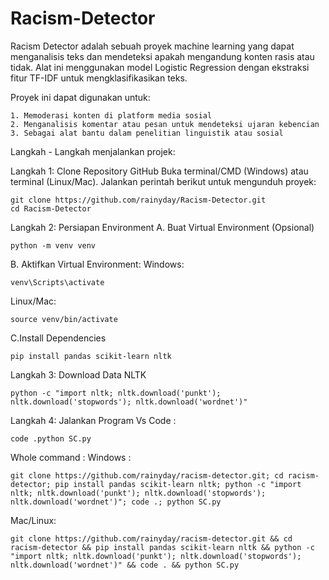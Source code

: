 # Racism-Detector
Racism Detector adalah sebuah proyek machine learning yang dapat menganalisis teks dan mendeteksi apakah mengandung konten rasis atau tidak. Alat ini menggunakan model Logistic Regression dengan ekstraksi fitur TF-IDF untuk mengklasifikasikan teks.

Proyek ini dapat digunakan untuk:

    1. Memoderasi konten di platform media sosial
    2. Menganalisis komentar atau pesan untuk mendeteksi ujaran kebencian
    3. Sebagai alat bantu dalam penelitian linguistik atau sosial

Langkah - Langkah menjalankan projek:

Langkah 1: Clone Repository GitHub
    Buka terminal/CMD (Windows) atau terminal (Linux/Mac).
    Jalankan perintah berikut untuk mengunduh proyek:
    
    git clone https://github.com/rainyday/Racism-Detector.git
    cd Racism-Detector
Langkah 2: Persiapan Environment
A. Buat Virtual Environment (Opsional)

    python -m venv venv

B. Aktifkan Virtual Environment:
Windows:
    
    venv\Scripts\activate
Linux/Mac:

    source venv/bin/activate

C.Install Dependencies

    pip install pandas scikit-learn nltk

Langkah 3: Download Data NLTK

    python -c "import nltk; nltk.download('punkt'); nltk.download('stopwords'); nltk.download('wordnet')"

Langkah 4: Jalankan Program
Vs Code : 
    
    code .python SC.py

Whole command :
Windows : 

    git clone https://github.com/rainyday/racism-detector.git; cd racism-detector; pip install pandas scikit-learn nltk; python -c "import nltk; nltk.download('punkt'); nltk.download('stopwords'); nltk.download('wordnet')"; code .; python SC.py

Mac/Linux:

    git clone https://github.com/rainyday/racism-detector.git && cd racism-detector && pip install pandas scikit-learn nltk && python -c "import nltk; nltk.download('punkt'); nltk.download('stopwords'); nltk.download('wordnet')" && code . && python SC.py
